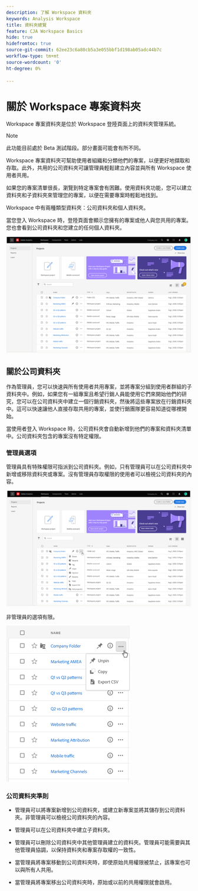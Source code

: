 ```yaml
---
description: 了解 Workspace 資料夾
keywords: Analysis Workspace
title: 資料夾總覽
feature: CJA Workspace Basics
hide: true
hidefromtoc: true
source-git-commit: 62ee23c6a80cb5a3e055bbf1d198ab05adc44b7c
workflow-type: tm+mt
source-wordcount: '0'
ht-degree: 0%

---
```



# 關於 Workspace 專案資料夾

Workspace 專案資料夾是位於 Workspace 登陸頁面上的資料夾管理系統。

>[!NOTE]
>
>此功能目前處於 Beta 測試階段。部分畫面可能會有所不同。

Workspace 專案資料夾可幫助使用者組織和分類他們的專案，以便更好地擷取和存取。此外，共用的公司資料夾可讓管理員輕鬆建立內容並與所有 Workspace 使用者共用。 

如果您的專案清單很長，瀏覽到特定專案會有困難。使用資料夾功能，您可以建立資料夾和子資料夾來管理您的專案，以便在需要專案時輕鬆地找到。 

Workspace 中有兩種類型資料夾：公司資料夾和個人資料夾。

當您登入 Workspace 時，登陸頁面會顯示您擁有的專案或他人與您共用的專案。您也會看到公司資料夾和您建立的任何個人資料夾。

![](/help/analysis-workspace/build-workspace-project/assets/landing-page.png)

## 關於公司資料夾

作為管理員，您可以快速與所有使用者共用專案，並將專案分組到使用者群組的子資料夾中。例如，如果您有一組專案且希望行銷人員能使用它們來開始他們的研究，您可以在公司資料夾中建立一個行銷資料夾，然後將這些專案放在行銷資料夾中。這可以快速讓他人直接存取共用的專案，並使行銷團隊更容易知道從哪裡開始。

當使用者登入 Workspace 時，公司資料夾會自動新增到他們的專案和資料夾清單中。公司資料夾包含的專案沒有特定權限。

### 管理員選項

管理員具有特殊權限可指派到公司資料夾。例如，只有管理員可以在公司資料夾中新增或移除資料夾或專案。沒有管理員存取權限的使用者可以檢視公司資料夾的內容。

![](/help/analysis-workspace/build-workspace-project/assets/admin-access-co-folder.png)

非管理員的選項有限。

![](/help/analysis-workspace/build-workspace-project/assets/non-admin-options.png)

### 公司資料夾準則

- 管理員可以將專案新增到公司資料夾，或建立新專案並將其儲存到公司資料夾。非管理員可以檢視公司資料夾的內容。

- 管理員可以在公司資料夾中建立子資料夾。

- 管理員可以刪除公司資料夾中其他管理員建立的資料夾。管理員可能需要與其他管理員協調，以保持資料夾和專案存取權的一致性。

- 當管理員將專案移動到公司資料夾時，即使原始共用權限被禁止，該專案也可以與所有人共用。

- 當管理員將專案移出公司資料夾時，原始或以前的共用權限就會啟用。
